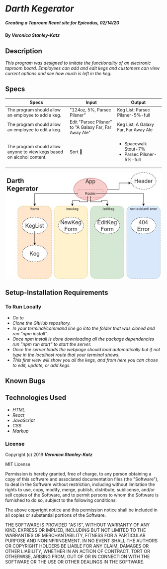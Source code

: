 # _Darth Kegerator_

##### _Creating a Taproom React site for Epicodus, 02/14/20_

#### By _**Veronica Stanley-Katz**_

## Description

_This program was designed to imitate the functionality of an electronic taproom board. Employees can add and edit kegs and customers can view current options and see how much is left in the keg._

## Specs

|Specs|Input|Output|
|-|-|-|
|The program should allow an employee to add a keg.| "124oz, 5%, Parsec Pilsner"| Keg List: Parsec Pilsner-5%-full|
|The program should allow an employee to edit a keg.| Edit "Parsec Pilsner" to "A Galaxy Far, Far Away Ale" |Keg List: A Galaxy Far, Far Away Ale|
|The program should allow anyone to view kegs based on alcohol content.| Sort 🔼|<ul><li>Spacewalk Stout-7%</li><li>Parsec Pilsner-5%-full</li></ul>|

<!-- |The program should allow the user to delete a keg. |Delete "A Galaxy Far, Far Away Ale" |Keg List: *empty*| -->


![Workflow of component structure](comp_structure.jpg)

## Setup-Installation Requirements

### To Run Locally
* _Go to_
* _Clone the GitHub repository._
* _In your terminal/command line go into the folder that was cloned and run "npm install"._
* _Once npm install is done downloading all the package dependencies run "npm run start" to start the server._
* _Once the server loads the webpage should load automatically but if not type in the localhost route that your terminal shows._
* _This first view will show you all the kegs, and from here you can chose to edit, update, or add kegs._


## Known Bugs


## Technologies Used
* _HTML_
* _React_
* _JavaScript_
* _CSS_
* _Markup_


### License

Copyright (c) 2019 **_Veronica Stanley-Katz_**

MIT License

Permission is hereby granted, free of charge, to any person obtaining a copy
of this software and associated documentation files (the "Software"), to deal
in the Software without restriction, including without limitation the rights
to use, copy, modify, merge, publish, distribute, sublicense, and/or sell
copies of the Software, and to permit persons to whom the Software is
furnished to do so, subject to the following conditions:

The above copyright notice and this permission notice shall be included in all
copies or substantial portions of the Software.

THE SOFTWARE IS PROVIDED "AS IS", WITHOUT WARRANTY OF ANY KIND, EXPRESS OR
IMPLIED, INCLUDING BUT NOT LIMITED TO THE WARRANTIES OF MERCHANTABILITY,
FITNESS FOR A PARTICULAR PURPOSE AND NONINFRINGEMENT. IN NO EVENT SHALL THE
AUTHORS OR COPYRIGHT HOLDERS BE LIABLE FOR ANY CLAIM, DAMAGES OR OTHER
LIABILITY, WHETHER IN AN ACTION OF CONTRACT, TORT OR OTHERWISE, ARISING FROM,
OUT OF OR IN CONNECTION WITH THE SOFTWARE OR THE USE OR OTHER DEALINGS IN THE
SOFTWARE.
